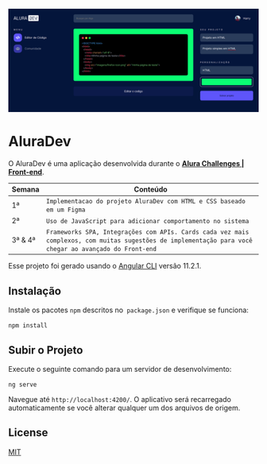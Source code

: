 ![banner](./src/assets/AluraDev.png)

# AluraDev

O AluraDev é uma aplicação desenvolvida durante o [**Alura Challenges | Front-end**](https://www.alura.com.br/challenges/front-end/).

| Semana  | Conteúdo                                                                                                                                               |
| ------- | ------------------------------------------------------------------------------------------------------------------------------------------------------ |
| 1ª      | `Implementacao do projeto AluraDev com HTML e CSS baseado em um Figma`                                                                                 |
| 2ª      | `Uso de JavaScript para adicionar comportamento no sistema`                                                                                            |
| 3ª & 4ª | `Frameworks SPA, Integrações com APIs. Cards cada vez mais complexos, com muitas sugestões de implementação para você chegar ao avançado do Front-end` |

Esse projeto foi gerado usando o [Angular CLI](https://github.com/angular/angular-cli) versão 11.2.1.

## Instalação

Instale os pacotes `npm` descritos no` package.json` e verifique se funciona:

```shel
npm install
```

## Subir o Projeto

Execute o seguinte comando para um servidor de desenvolvimento:

```shel
ng serve
```

Navegue até `http://localhost:4200/`. O aplicativo será recarregado automaticamente se você alterar qualquer um dos arquivos de origem.

## License

[MIT](https://choosealicense.com/licenses/mit/)
